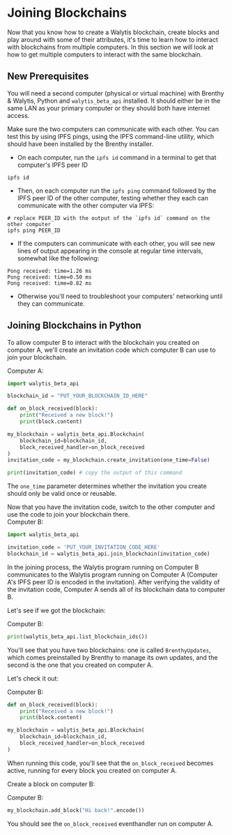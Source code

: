 # Joining Blockchains

Now that you know how to create a Walytis blockchain, create blocks and play around with some of their attributes, it's time to learn how to interact with blockchains from multiple computers.
In this section we will look at how to get multiple computers to interact with the same blockchain.

## New Prerequisites

You will need a second computer (physical or virtual machine) with Brenthy & Walytis, Python and `walytis_beta_api` installed. It should either be in the same LAN as your primary computer or they should both have internet access.

Make sure the two computers can communicate with each other.
You can test this by using IPFS pings, using the IPFS command-line utility, which should have been installed by the Brenthy installer.
- On each computer, run the `ipfs id` command in a terminal to get that computer's IPFS peer ID
```shell
ipfs id
```
- Then, on each computer run the `ipfs ping` command followed by the IPFS peer ID of the other computer, testing whether they each can communicate with the other computer via IPFS:
```shell
# replace PEER_ID with the output of the `ipfs id` command on the other computer
ipfs ping PEER_ID
```
- If the computers can communicate with each other, you will see new lines of output appearing in the console at regular time intervals, somewhat like the following:
```
Pong received: time=1.26 ms
Pong received: time=0.50 ms
Pong received: time=0.82 ms
``` 
- Otherwise you'll need to troubleshoot your computers' networking until they can communicate.

## Joining Blockchains in Python

To allow computer B to interact with the blockchain you created on computer A, we'll create an invitation code which computer B can use to join your blockchain.

Computer A:
```python
import walytis_beta_api

blockchain_id = "PUT_YOUR_BLOCKCHAIN_ID_HERE"

def on_block_received(block):
    print("Received a new block!")
    print(block.content)

my_blockchain = walytis_beta_api.Blockchain(
    blockchain_id=blockchain_id,
    block_received_handler=on_block_received
)
invitation_code = my_blockchain.create_invitation(one_time=False)

print(invitation_code) # copy the output of this command
```

The `one_time` parameter determines whether the invitation you create should only be valid once or reusable.

Now that you have the invitation code, switch to the other computer and use the code to join your blockchain there.  
Computer B:
```python
import walytis_beta_api

invitation_code = 'PUT_YOUR_INVITATION_CODE_HERE'
blockchain_id = walytis_beta_api.join_blockchain(invitation_code)
```

In the joining process, the Walytis program running on Computer B communicates to the Walytis program running on Computer A (Computer A's IPFS peer ID is encoded in the invitation). After verifying the validity of the invitation code, Computer A sends all of its blockchain data to computer B.

Let's see if we got the blockchain:

Computer B:
```python
print(walytis_beta_api.list_blockchain_ids())
```

You'll see that you have two blockchains: one is called `BrenthyUpdates`, which comes preinstalled by Brenthy to manage its own updates, and the second is the one that you created on computer A.

Let's check it out:

Computer B:
```python
def on_block_received(block):
    print("Received a new block!")
    print(block.content)

my_blockchain = walytis_beta_api.Blockchain(
    blockchain_id=blockchain_id,
    block_received_handler=on_block_received
)
```

When running this code, you'll see that the `on_block_received` becomes active, running for every block you created on computer A.

Create a block on computer B:

Computer B:
```python
my_blockchain.add_block("Hi back!".encode())
```

You should see the `on_block_received` eventhandler run on computer A.
